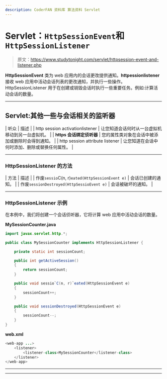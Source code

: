 ```yaml
---
description: CoderFAN 资料库 算法资料 Servlet
---
```


# Servlet：`HttpSessionEvent`和`HttpSessionListener`

> 原文：<https://www.studytonight.com/servlet/httpsession-event-and-listener.php>

**HttpSessionEvent** 类为 web 应用内的会话更改提供通知。**httpessionlistener**接收 web 应用中活动会话列表的更改通知，并执行一些操作。HttpSessionListener 用于在创建或销毁会话时执行一些重要任务。例如:计算活动会话的数量。

* * *

## Servlet:其他一些与会话相关的监听器

| 听众 | 描述 |
| http session activationlistener | 让您知道会话何时从一台虚拟机移动到另一台虚拟机。 |
| **https 会话绑定侦听器** | 您的属性类对象在会话中被添加或删除时会得到通知。 |
| http session attribute listener | 让您知道在会话中何时添加、删除或替换任何属性。 |

* * *

### HttpSessionListener 的方法

| 方法 | 描述 |
| 作废`sessio`C(n, r)`eated(HttpSessionEvent e)` | 会话已创建的通知。 |
| 作废`sessionDestroyed(HttpSessioEvent e)` | 会话被破坏的通知。 |

* * *

### HttpSessionListener 示例

在本例中，我们将创建一个会话侦听器，它将计算 web 应用中活动会话的数量。

**MySessionCounter.java**

```java
import javax.servlet.http.*;

public class MySessionCounter implements HttpSessionListener {

    private static int sessionCount; 

    public int getActiveSession()
    {
        return sessionCount;
    }

    public void sessio`C(n, r)`eated(HttpSessionEvent e) 
    {   
        sessionCount++;  
    }

    public void sessionDestroyed(HttpSessionEvent e) 
    {
        sessionCount--;
    }
} 
```

**web.xml**

```java
<web-app ...>
    <listener>
        <listener-class>MySessionCounter</listener-class>
    </listener>
</web-app> 
```

* * *

* * *